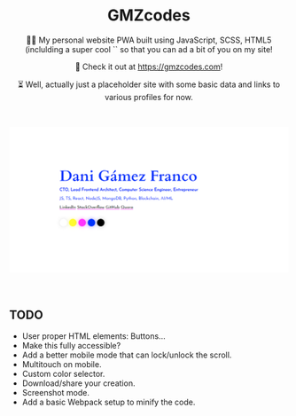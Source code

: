 <h1 align="center">GMZcodes</h1>

<p align="center">
    👨‍💻 My personal website PWA built using JavaScript, SCSS, HTML5 (inclulding a super cool `<canvas>` so that you can ad a bit of you on my site!
</p><p align="center">
    🚀 Check it out at <a href="https://gmzcodes.com">https://gmzcodes.com</a>!
</p><p align="center">
    ⏳ Well, actually just a placeholder site with some basic data and links to various profiles for now.
</p>

<br />


<p align="center">
    <a href="https://gmzcodes.com" target="_blank">
        <img src="./static/images/og-images/dani-gamez-franco-personal-website.png" width="512" />
    </a>
</p>

<br />

TODO
----

- User proper HTML elements: Buttons...
- Make this fully accessible?
- Add a better mobile mode that can lock/unlock the scroll.
- Multitouch on mobile.
- Custom color selector.
- Download/share your creation.
- Screenshot mode.
- Add a basic Webpack setup to minify the code.
